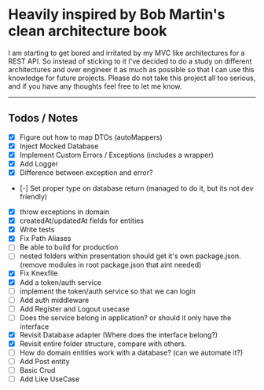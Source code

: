 # Heavily inspired by Bob Martin's clean architecture book

I am starting to get bored and irritated by my MVC like architectures for a REST API. So instead of sticking to it I've decided to do a study on different architectures and over engineer it as much as possible so that I can use this knowledge for future projects. Please do not take this project all too serious, and if you have any thoughts feel free to let me know.

---

## Todos / Notes

- [x] Figure out how to map DTOs (autoMappers)
- [x] Inject Mocked Database
- [x] Implement Custom Errors / Exceptions (includes a wrapper)
- [x] Add Logger
- [x] Difference between exception and error?
- [-] Set proper type on database return (managed to do it, but its not dev friendly)
- [x] throw exceptions in domain
- [x] createdAt/updatedAt fields for entities
- [x] Write tests
- [x] Fix Path Aliases
- [ ] Be able to build for production
- [ ] nested folders within presentation should get it's own package.json. (remove modules in root package.json that aint needed)
- [x] Fix Knexfile
- [x] Add a token/auth service
- [ ] implement the token/auth service so that we can login
- [ ] Add auth middleware
- [ ] Add Register and Logout usecase
- [ ] Does the service belong in application? or should it only have the interface
- [x] Revisit Database adapter (Where does the interface belong?)
- [x] Revisit entire folder structure, compare with others.
- [ ] How do domain entities work with a database? (can we automate it?)
- [ ] Add Post entity
- [ ] Basic Crud
- [ ] Add Like UseCase
